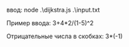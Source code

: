 ввод: node .\dijkstra.js .\input.txt

Пример ввода: 3+4*2/(1-5)^2

Отрицательные числа в скобках: 3*(-1)
